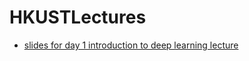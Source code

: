 # HKUSTLectures
- [slides for day 1 introduction to deep learning lecture](https://cyrusmv-toshare.s3.amazonaws.com/AIM418.pptx?AWSAccessKeyId=AKIAIYUU6IVJLMR5GNQA&Expires=1556542979&Signature=nN7iuihAUIe8dy3QwhscbnD73mY%3D)
